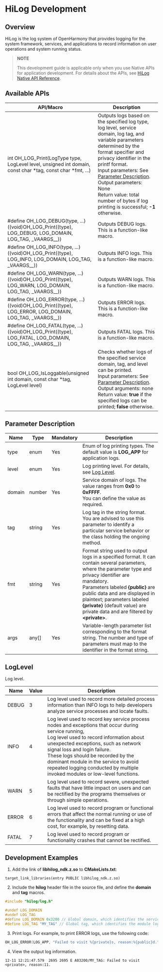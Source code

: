 # HiLog Development

## Overview

HiLog is the log system of OpenHarmony that provides logging for the system framework, services, and applications to record information on user operations and system running status.

> **NOTE**
> 
> This development guide is applicable only when you use Native APIs for application development. For details about the APIs, see [HiLog Native API Reference](../reference/native-apis/_hi_log.md).

## Available APIs

| API/Macro| Description| 
| -------- | -------- |
| int OH_LOG_Print(LogType type, LogLevel level, unsigned int domain, const char *tag, const char *fmt, ...) | Outputs logs based on the specified log type, log level, service domain, log tag, and variable parameters determined by the format specifier and privacy identifier in the printf format.<br>Input parameters: See [Parameter Description](#parameter-description).<br>Output parameters: None<br>Return value: total number of bytes if log printing is successful; **-1** otherwise.| 
| #define OH_LOG_DEBUG(type, ...) ((void)OH_LOG_Print((type), LOG_DEBUG, LOG_DOMAIN, LOG_TAG, \_*VA*ARGS__))| Outputs DEBUG logs. This is a function-like macro.| 
| #define OH_LOG_INFO(type, ...) ((void)OH_LOG_Print((type), LOG_INFO, LOG_DOMAIN, LOG_TAG, \_*VA*ARGS__)) | Outputs INFO logs. This is a function-like macro.| 
| #define OH_LOG_WARN(type, ...) ((void)OH_LOG_Print((type), LOG_WARN, LOG_DOMAIN, LOG_TAG, \_*VA*ARGS__)) | Outputs WARN logs. This is a function-like macro.| 
| #define OH_LOG_ERROR(type, ...) ((void)OH_LOG_Print((type), LOG_ERROR, LOG_DOMAIN, LOG_TAG, \_*VA*ARGS__)) | Outputs ERROR logs. This is a function-like macro.| 
| #define OH_LOG_FATAL(type, ...) ((void)OH_LOG_Print((type), LOG_FATAL, LOG_DOMAIN, LOG_TAG, \_*VA*ARGS__)) | Outputs FATAL logs. This is a function-like macro.| 
| bool OH_LOG_IsLoggable(unsigned int domain, const char *tag, LogLevel level) | Checks whether logs of the specified service domain, tag, and level can be printed.<br>Input parameters: See [Parameter Description](#parameter-description).<br>Output arguments: none<br>Return value: **true** if the specified logs can be printed; **false** otherwise.|

## Parameter Description

| Name| Type  | Mandatory| Description                                                        |
| ------ | ------ | ---- | ------------------------------------------------------------ |
| type   | enum   | Yes  | Enum of log printing types. The default value is **LOG_APP** for application logs.|
| level  | enum   | Yes  | Log printing level. For details, see [Log Level](#loglevel).|
| domain | number | Yes  | Service domain of logs. The value ranges from **0x0** to **0xFFFF**.<br>You can define the value as required. |
| tag    | string | Yes  | Log tag in the string format. You are advised to use this parameter to identify a particular service behavior or the class holding the ongoing method.|
| fmt    | string | Yes  | Format string used to output logs in a specified format. It can contain several parameters, where the parameter type and privacy identifier are mandatory.<br>Parameters labeled **{public}** are public data and are displayed in plaintext; parameters labeled **{private}** (default value) are private data and are filtered by **\<private>**.|
| args   | any[]  | Yes  | Variable-length parameter list corresponding to the format string. The number and type of parameters must map to the identifier in the format string.|

## LogLevel

Log level.

| Name |   Value  | Description                                                        |
| ----- | ------ | ------------------------------------------------------------ |
| DEBUG | 3      | Log level used to record more detailed process information than INFO logs to help developers analyze service processes and locate faults.|
| INFO  | 4      | Log level used to record key service process nodes and exceptions that occur during service running,<br>Log level used to record information about unexpected exceptions, such as network signal loss and login failure.<br>These logs should be recorded by the dominant module in the service to avoid repeated logging conducted by multiple invoked modules or low-level functions.|
| WARN  | 5      | Log level used to record severe, unexpected faults that have little impact on users and can be rectified by the programs themselves or through simple operations.|
| ERROR | 6      | Log level used to record program or functional errors that affect the normal running or use of the functionality and can be fixed at a high cost, for example, by resetting data.|
| FATAL | 7      | Log level used to record program or functionality crashes that cannot be rectified.

## Development Examples

1. Add the link of **libhilog_ndk.z.so** to **CMakeLists.txt**:
```
target_link_libraries(entry PUBLIC libhilog_ndk.z.so)
```
2. Include the **hilog** header file in the source file, and define the **domain** and **tag** macros.
```c++
#include "hilog/log.h"
```

```c++
#undef LOG_DOMAIN
#undef LOG_TAG
#define LOG_DOMAIN 0x3200 // Global domain, which identifies the service domain.
#define LOG_TAG "MY_TAG" // Global tag, which identifies the module log tag.
```
3. Print logs. For example, to print ERROR logs, use the following code:
```c++
OH_LOG_ERROR(LOG_APP, "Failed to visit %{private}s, reason:%{public}d.", url, errno);
```
4. View the output log information.
```
12-11 12:21:47.579  2695 2695 E A03200/MY_TAG: Failed to visit <private>, reason:11.
```
